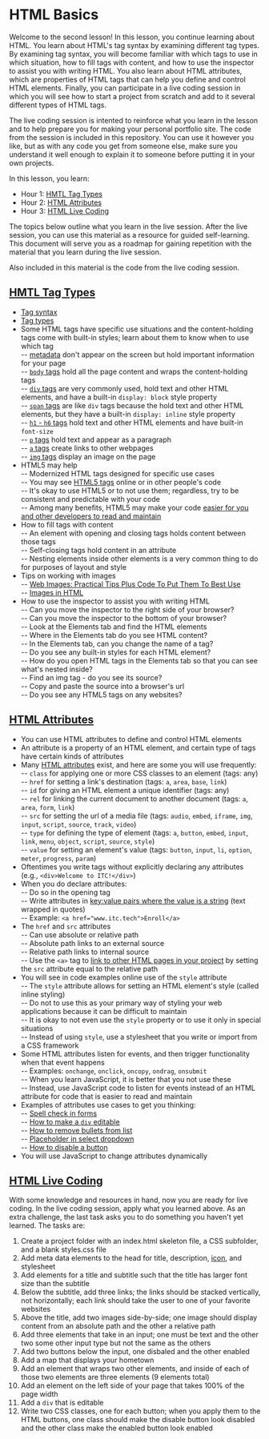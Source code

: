 # HTML Basics  

Welcome to the second lesson! In this lesson, you continue learning about HTML. You learn about HTML's tag syntax by examining different tag types. By examining tag syntax, you will become familiar with which tags to use in which situation, how to fill tags with content, and how to use the inspector to assist you with writing HTML. You also learn about HTML attributes, which are properties of HTML tags that can help you define and control HTML elements. Finally, you can participate in a live coding session in which you will see how to start a project from scratch and add to it several different types of HTML tags.  

The live coding session is intented to reinforce what you learn in the lesson and to help prepare you for making your personal portfolio site. The code from the session is included in this repository. You can use it however you like, but as with any code you get from someone else, make sure you understand it well enough to explain it to someone before putting it in your own projects.  

In this lesson, you learn:  

- Hour 1: [HMTL Tag Types](#html-tag-types)    
- Hour 2: [HTML Attributes](#html-attributes)   
- Hour 3: [HTML Live Coding](#html-live-coding)  

The topics below outline what you learn in the live session. After the live session, you can use this material as a resource for guided self-learning. This document will serve you as a roadmap for gaining repetition with the material that you learn during the live session.   

Also included in this material is the code from the live coding session.  

## [HMTL Tag Types](#html-tag-types)  
 - [Tag syntax](https://developer.mozilla.org/en-US/docs/Learn/Getting_started_with_the_web/HTML_basics)  
 - [Tag types](https://www.w3schools.com/tags/)  
 - Some HTML tags have specific use situations and the content-holding tags come with built-in styles; learn about them to know when to use which tag   
    -- [metadata](https://html.com/document/metadata/) don't appear on the screen but hold important information for your page   
    -- [`body` tags](https://www.w3schools.com/tags/tag_body.asp) hold all the page content and wraps the content-holding tags  
    -- [`div` tags](https://www.w3schools.com/tags/tag_div.asp) are very commonly used, hold text and other HTML elements, and have a built-in `display: block` style property  
    -- [`span` tags](https://www.w3schools.com/tags/tag_span.asp) are like `div` tags because the hold text and other HTML elements, but they have a built-in `display: inline` style property      
    -- [`h1` - `h6` tags](https://www.w3schools.com/tags/tag_hn.asp) hold text and other HTML elements and have built-in `font-size`    
    -- [`p` tags](https://www.w3schools.com/tags/tag_p.asp) hold text and appear as a paragraph       
    -- [`a` tags](https://www.w3schools.com/tags/tag_a.asp) create links to other webpages     
    -- [`img` tags](https://www.w3schools.com/tags/tag_img.asp) display an image on the page  
  - HTML5 may help  
    -- Modernized HTML tags designed for specific use cases  
    -- You may see [HTML5 tags](https://html.com/document/) online or in other people's code  
    -- It's okay to use HTML5 or to not use them; regardless, try to be consistent and predictable with your code  
    -- Among many benefits, HTML5 may make your code [easier for you and other developers to read and maintain](https://html.com/html5/)  
  - How to fill tags with content  
    -- An element with opening and closing tags holds content between those tags   
    -- Self-closing tags hold content in an attribute  
    -- Nesting elements inside other elements is a very common thing to do for purposes of layout and style  
  - Tips on working with images  
    -- [Web Images: Practical Tips Plus Code To Put Them To Best Use](https://html.com/images/)  
    -- [Images in HTML](https://developer.mozilla.org/en-US/docs/Learn/HTML/Multimedia_and_embedding/Images_in_HTML)    
  - How to use the inspector to assist you with writing HTML  
    -- Can you move the inspector to the right side of your browser?  
    -- Can you move the inspector to the bottom of your browser?  
    -- Look at the Elements tab and find the HTML elements  
    -- Where in the Elements tab do you see HTML content?  
    -- In the Elements tab, can you change the name of a tag?  
    -- Do you see any built-in styles for each HTML element?  
    -- How do you open HTML tags in the Elements tab so that you can see what's nested inside?  
    -- Find an img tag - do you see its source?   
    -- Copy and paste the source into a browser's url  
    -- Do you see any HTML5 tags on any websites?  

## [HTML Attributes](#html-attributes)   

  - You can use HTML attributes to define and control HTML elements  
  - An attribute is a property of an HTML element, and certain type of tags have certain kinds of attributes  
  - Many [HTML attributes](https://www.w3schools.com/tags/ref_attributes.asp) exist, and here are some you will use frequently:  
    -- `class` for applying one or more CSS classes to an element (tags: any)  
    -- `href` for setting a link's destination (tags: `a`, `area`, `base`, `link`)  
    -- `id` for giving an HTML element a unique identifier (tags: any)    
    -- `rel` for linking the current document to another document (tags: `a`, `area`, `form`, `link`)    
    -- `src` for setting the url of a media file (tags: `audio`, `embed`, `iframe`, `img`, `input`, `script`, `source`, `track`, `video`)    
    -- `type` for defining the type of element (tags: `a`, `button`, `embed`, `input`, `link`, `menu`, `object`, `script`, `source`, `style`)  
    -- `value` for setting an element's value (tags: `button`, `input`, `li`, `option`, `meter`, `progress`, `param`)    
  - Oftentimes you write tags without explicitly declaring any attributes (e.g., `<div>Welcome to ITC!</div>`)  
  - When you do declare attributes:   
    -- Do so in the opening tag   
    -- Write attributes in [key:value pairs where the value is a string](https://www.tutorialrepublic.com/html-tutorial/html-attributes.php) (text wrapped in quotes)    
    -- Example: `<a href="www.itc.tech">Enroll</a>`  
  - The `href` and `src` attributes    
    -- Can use absolute or relative path    
    -- Absolute path links to an external source    
    -- Relative path links to internal source    
    -- Use the `<a>` tag to [link to other HTML pages in your project](https://www.w3schools.com/html/html_links.asp) by setting the `src` attribute equal to the relative path  
  - You will see in code examples online use of the `style` attribute    
    -- The `style` attribute allows for setting an HTML element's style (called inline styling)    
    -- Do not to use this as your primary way of styling your web applications because it can be difficult to maintain    
    -- It is okay to not even use the `style` property or to use it only in special situations    
    -- Instead of using `style`, use a stylesheet that you write or import from a CSS framework  
  - Some HTML attributes listen for events, and then trigger functionality when that event happens    
    -- Examples: `onchange`, `onclick`, `oncopy`, `ondrag`, `onsubmit`    
    -- When you learn JavaScript, it is better that you not use these    
    -- Instead, use JavaScript code to listen for events instead of an HTML attribute for code that is easier to read and maintain    
  - Examples of attributes use cases to get you thinking:  
    -- [Spell check in forms](https://www.tutorialrepublic.com/faq/how-to-disable-spell-checking-in-html-forms.php)  
    -- [How to make a `div` editable](https://www.tutorialrepublic.com/faq/how-to-make-a-div-element-editable-in-html.php)  
    -- [How to remove bullets from list](https://www.tutorialrepublic.com/faq/how-to-create-an-unordered-list-without-any-bullets-in-html.php)  
    -- [Placeholder in select dropdown](https://www.tutorialrepublic.com/faq/how-to-make-a-placeholder-for-a-select-box-in-html.php)  
    -- [How to disable a button](https://www.w3schools.com/tags/att_button_disabled.asp)  
  - You will use JavaScript to change attributes dynamically  
    
## [HTML Live Coding](#html-live-coding)  
 
With some knowledge and resources in hand, now you are ready for live coding. In the live coding session, apply what you learned above. As an extra challenge, the last task asks you to do something you haven't yet learned. The tasks are:  
 
 1. Create a project folder with an index.html skeleton file, a CSS subfolder, and a blank styles.css file  
 2. Add meta data elements to the head for title, description, [icon](https://stackoverflow.com/questions/4888377/how-to-add-a-browser-tab-icon-favicon-for-a-website), and stylesheet  
 3. Add elements for a title and subtitle such that the title has larger font size than the subtitle  
 4. Below the subtitle, add three links; the links should be stacked vertically, not horizontally; each link should take the user to one of your favorite websites  
 5. Above the title, add two images side-by-side; one image should display content from an absolute path and the other a relative path  
 6. Add three elements that take in an input; one must be text and the other two some other input type but not the same as the others   
 7. Add two buttons below the input, one disbaled and the other enabled   
 8. Add a map that displays your hometown 
 9. Add an element that wraps two other elements, and inside of each of those two elements are three elements (9 elements total)  
 10. Add an element on the left side of your page that takes 100% of the page width
 11. Add a `div` that is editable  
 12. Write two CSS classes, one for each button; when you apply them to the HTML buttons, one class should make the disable button look disabled and the other class make the enabled button look enabled  

